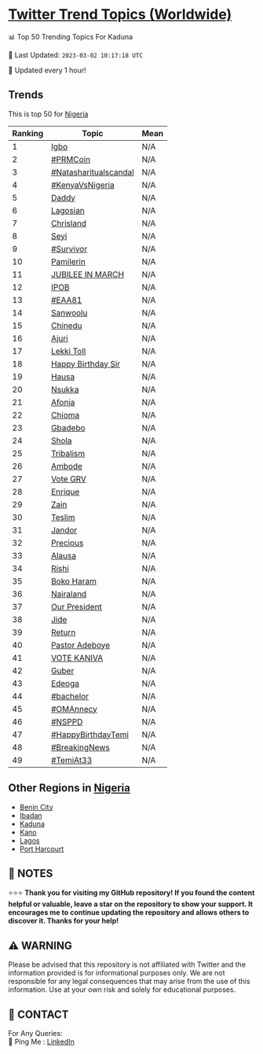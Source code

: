 [Twitter Trend Topics (Worldwide)](https://github.com/ErcinDedeoglu/Twitter-Trend-Topics)
==========


📊 Top 50 Trending Topics For Kaduna

📆 Last Updated: `2023-03-02 10:17:18 UTC`

🔧 Updated every 1 hour!


## Trends

This is top 50 for [Nigeria](</Nigeria>)

| Ranking | Topic | Mean |
| ------- | ------------ | ------------ |
| 1 | [Igbo](http://twitter.com/search?q=Igbo) | N/A |
| 2 | [#PRMCoin](http://twitter.com/search?q=%23PRMCoin) | N/A |
| 3 | [#Natasharitualscandal](http://twitter.com/search?q=%23Natasharitualscandal) | N/A |
| 4 | [#KenyaVsNigeria](http://twitter.com/search?q=%23KenyaVsNigeria) | N/A |
| 5 | [Daddy](http://twitter.com/search?q=Daddy) | N/A |
| 6 | [Lagosian](http://twitter.com/search?q=Lagosian) | N/A |
| 7 | [Chrisland](http://twitter.com/search?q=Chrisland) | N/A |
| 8 | [Seyi](http://twitter.com/search?q=Seyi) | N/A |
| 9 | [#Survivor](http://twitter.com/search?q=%23Survivor) | N/A |
| 10 | [Pamilerin](http://twitter.com/search?q=Pamilerin) | N/A |
| 11 | [JUBILEE IN MARCH](http://twitter.com/search?q=JUBILEE+IN+MARCH) | N/A |
| 12 | [IPOB](http://twitter.com/search?q=IPOB) | N/A |
| 13 | [#EAA81](http://twitter.com/search?q=%23EAA81) | N/A |
| 14 | [Sanwoolu](http://twitter.com/search?q=Sanwoolu) | N/A |
| 15 | [Chinedu](http://twitter.com/search?q=Chinedu) | N/A |
| 16 | [Ajuri](http://twitter.com/search?q=Ajuri) | N/A |
| 17 | [Lekki Toll](http://twitter.com/search?q=Lekki+Toll) | N/A |
| 18 | [Happy Birthday Sir](http://twitter.com/search?q=Happy+Birthday+Sir) | N/A |
| 19 | [Hausa](http://twitter.com/search?q=Hausa) | N/A |
| 20 | [Nsukka](http://twitter.com/search?q=Nsukka) | N/A |
| 21 | [Afonja](http://twitter.com/search?q=Afonja) | N/A |
| 22 | [Chioma](http://twitter.com/search?q=Chioma) | N/A |
| 23 | [Gbadebo](http://twitter.com/search?q=Gbadebo) | N/A |
| 24 | [Shola](http://twitter.com/search?q=Shola) | N/A |
| 25 | [Tribalism](http://twitter.com/search?q=Tribalism) | N/A |
| 26 | [Ambode](http://twitter.com/search?q=Ambode) | N/A |
| 27 | [Vote GRV](http://twitter.com/search?q=Vote+GRV) | N/A |
| 28 | [Enrique](http://twitter.com/search?q=Enrique) | N/A |
| 29 | [Zain](http://twitter.com/search?q=Zain) | N/A |
| 30 | [Teslim](http://twitter.com/search?q=Teslim) | N/A |
| 31 | [Jandor](http://twitter.com/search?q=Jandor) | N/A |
| 32 | [Precious](http://twitter.com/search?q=Precious) | N/A |
| 33 | [Alausa](http://twitter.com/search?q=Alausa) | N/A |
| 34 | [Rishi](http://twitter.com/search?q=Rishi) | N/A |
| 35 | [Boko Haram](http://twitter.com/search?q=Boko+Haram) | N/A |
| 36 | [Nairaland](http://twitter.com/search?q=Nairaland) | N/A |
| 37 | [Our President](http://twitter.com/search?q=Our+President) | N/A |
| 38 | [Jide](http://twitter.com/search?q=Jide) | N/A |
| 39 | [Return](http://twitter.com/search?q=Return) | N/A |
| 40 | [Pastor Adeboye](http://twitter.com/search?q=Pastor+Adeboye) | N/A |
| 41 | [VOTE KANIVA](http://twitter.com/search?q=VOTE+KANIVA) | N/A |
| 42 | [Guber](http://twitter.com/search?q=Guber) | N/A |
| 43 | [Edeoga](http://twitter.com/search?q=Edeoga) | N/A |
| 44 | [#bachelor](http://twitter.com/search?q=%23bachelor) | N/A |
| 45 | [#OMAnnecy](http://twitter.com/search?q=%23OMAnnecy) | N/A |
| 46 | [#NSPPD](http://twitter.com/search?q=%23NSPPD) | N/A |
| 47 | [#HappyBirthdayTemi](http://twitter.com/search?q=%23HappyBirthdayTemi) | N/A |
| 48 | [#BreakingNews](http://twitter.com/search?q=%23BreakingNews) | N/A |
| 49 | [#TemiAt33](http://twitter.com/search?q=%23TemiAt33) | N/A |



## Other Regions in [Nigeria](</Nigeria>)

* [Benin City](</Nigeria/Benin City.md>)
* [Ibadan](</Nigeria/Ibadan.md>)
* [Kaduna](</Nigeria/Kaduna.md>)
* [Kano](</Nigeria/Kano.md>)
* [Lagos](</Nigeria/Lagos.md>)
* [Port Harcourt](</Nigeria/Port Harcourt.md>)



## 📝 NOTES

⭐⭐⭐ **Thank you for visiting my GitHub repository! If you found the content helpful or valuable, leave a star on the repository to show your support. It encourages me to continue updating the repository and allows others to discover it. Thanks for your help!**


## ⚠️ WARNING

Please be advised that this repository is not affiliated with Twitter and the information provided is for informational purposes only. We are not responsible for any legal consequences that may arise from the use of this information. Use at your own risk and solely for educational purposes.


## 📨 CONTACT

 For Any Queries:  
            🏓 Ping Me : [LinkedIn](https://www.linkedin.com/in/ercindedeoglu/)
